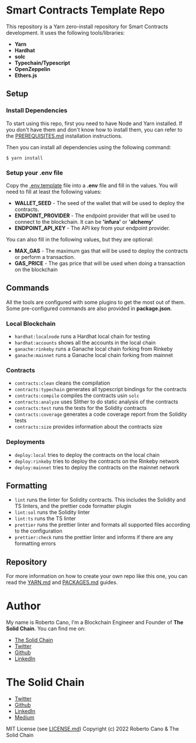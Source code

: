 # Smart Contracts Template Repo

This repository is a Yarn zero-install repository for Smart Contracts development. It uses the following tools/libraries:

-   **Yarn**
-   **Hardhat**
-   **solc**
-   **Typechain/Typescript**
-   **OpenZeppelin**
-   **Ethers.js**

## Setup

### Install Dependencies

To start using this repo, first you need to have Node and Yarn installed. If you don't have them and don't know how to install them, you can refer to the [PREREQUISITES.md](./PREREQUISITES.md) installation instructions.

Then you can install all dependencies using the following command:

```
$ yarn install
```

### Setup your .env file

Copy the [.env.template](.env.template) file into a **.env** file and fill in the values. You will need to fill at least the following values:

-   **WALLET_SEED** - The seed of the wallet that will be used to deploy the contracts.
-   **ENDPOINT_PROVIDER** - The endpoint provider that will be used to connect to the blockchain. It can be **'infura'** or **'alchemy'**
-   **ENDPOINT_API_KEY** - The API key from your endpoint provider.

You can also fill in the following values, but they are optional:

-   **MAX_GAS** - The maximum gas that will be used to deploy the contracts or perform a transaction.
-   **GAS_PRICE** - The gas price that will be used when doing a transaction on the blockchain

## Commands

All the tools are configured with some plugins to get the most out of them. Some pre-configured commands are also provided in **package.json**.

### Local Blockchain

-   `hardhat:localnode` runs a Hardhat local chain for testing
-   `hardhat:accounts` shows all the accounts in the local chain
-   `ganache:rinkeby` runs a Ganache local chain forking from Rinkeby
-   `ganache:mainnet` runs a Ganache local chain forking from mainnet

### Contracts

-   `contracts:clean` cleans the compilation
-   `contracts:typechain` generates all typescript bindings for the contracts
-   `contracts:compile` compiles the contracts usin `solc`
-   `contracts:analyze` uses Slither to do static analysis of the contracts
-   `contracts:test` runs the tests for the Solidity contracts
-   `contracts:coverage` generates a code coverage report from the Solidity tests
-   `contracts:size` provides information about the contracts size

### Deployments

-   `deploy:local` tries to deploy the contracts on the local chain
-   `deploy:rinkeby` tries to deploy the contracts on the Rinkeby network
-   `deploy:mainnet` tries to deploy the contracts on the mainnet network

## Formatting

-   `lint` runs the linter for Solidity contracts. This includes the Solidity and TS linters, and the prettier code formatter plugin
-   `lint:sol` runs the Solidity linter
-   `lint:ts` runs the TS linter
-   `prettier` runs the prettier linter and formats all supported files according to the configuration
-   `prettier:check` runs the prettier linter and informs if there are any formatting errors

## Repository

For more information on how to create your own repo like this one, you can read the [YARN.md](./YARN.md) and [PACKAGES.md](./PACKAGES.md) guides.

# Author

My name is Roberto Cano, I'm a Blockchain Engineer and Founder of **The Solid Chain**. You can find me on:

-   [The Solid Chain](https://thesolidchain.com)
-   [Twitter](https://twitter.com/robersoca)
-   [Github](https://github.com/robercano)
-   [LinkedIn](https://www.linkedin.com/in/robercano/)

# The Solid Chain

-   [Twitter](https://twitter.com/TheSolidChain)
-   [Github](https://github.com/robercano)
-   [LinkedIn](https://www.linkedin.com/company/thesolidchain/)
-   [Medium](https://medium.com/@thesolidchain)


MIT License (see [LICENSE.md](./LICENSE.md))
Copyright (c) 2022 Roberto Cano & The Solid Chain

